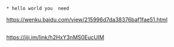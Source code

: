 # 
```
* hello world you  need
```

https://wenku.baidu.com/view/215996d7da38376baf1fae51.html

##
https://jiji.im/link/h2HxY3nMS0EucUIM
